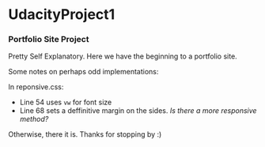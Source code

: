 # UdacityProject1
### Portfolio Site Project

Pretty Self Explanatory. Here we have the beginning to a portfolio site.

Some notes on perhaps odd implementations:

In reponsive.css:
* Line 54 uses `vw` for font size
* Line 68 sets a deffinitive margin on the sides. _Is there a more responsive method?_

Otherwise, there it is.
Thanks for stopping by :)
